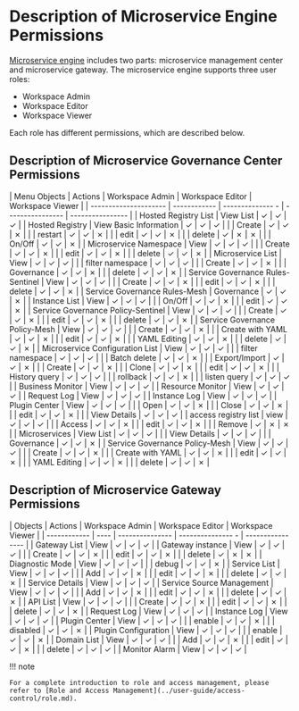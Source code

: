 # Description of Microservice Engine Permissions

[Microservice engine](../../skoala/intro/what.md) includes two parts: microservice management center and microservice gateway. The microservice engine supports three user roles:

- Workspace Admin
- Workspace Editor
- Workspace Viewer

Each role has different permissions, which are described below.

<!--
You have permission to use `&check;`, but you don't have permission to use `&cross;`
-->

## Description of Microservice Governance Center Permissions

| Menu Objects | Actions | Workspace Admin | Workspace Editor | Workspace Viewer |
| --------------------- | ------------ | -------------- - | ---------------- | ---------------- |
| Hosted Registry List | View List | &check; | &check; | &check; |
| Hosted Registry | View Basic Information | &check; | &check; | &check; |
| | Create | &check; | &check; | &cross; |
| | restart | &check; | &check; | &cross; |
| | edit | &check; | &check; | &cross; |
| | delete | &check; | &cross; | &cross; |
| | On/Off | &check; | &check; | &cross; |
| Microservice Namespace | View | &check; | &check; | &check; |
| | Create | &check; | &check; | &cross; |
| | edit | &check; | &check; | &cross; |
| | delete | &check; | &check; | &cross; |
| Microservice List | View | &check; | &check; | &check; |
| | filter namespace | &check; | &check; | &check; |
| | Create | &check; | &check; | &cross; |
| | Governance | &check; | &check; | &cross; |
| | delete | &check; | &check; | &cross; |
| Service Governance Rules-Sentinel | View | &check; | &check; | &check; |
| | Create | &check; | &check; | &cross; |
| | edit | &check; | &check; | &cross; |
| | delete | &check; | &check; | &cross; |
| Service Governance Rules-Mesh | Governance | &check; | &check; | &cross; |
| Instance List | View | &check; | &check; | &check; |
| | On/Off | &check; | &check; | &cross; |
| | edit | &check; | &check; | &cross; |
| Service Governance Policy-Sentinel | View | &check; | &check; | &check; |
| | Create | &check; | &check; | &cross; |
| | edit | &check; | &check; | &cross; |
| | delete | &check; | &check; | &cross; |
| Service Governance Policy-Mesh | View | &check; | &check; | &check; |
| | Create | &check; | &check; | &cross; |
| | Create with YAML | &check; | &check; | &cross; |
| | edit | &check; | &check; | &cross; |
| | YAML Editing | &check; | &check; | &cross; |
| | delete | &check; | &check; | &cross; |
| Microservice Configuration List | View | &check; | &check; | &check; |
| | filter namespace | &check; | &check; | &check; |
| | Batch delete | &check; | &check; | &cross; |
| | Export/Import | &check; | &check; | &cross; |
| | Create | &check; | &check; | &cross; |
| | Clone | &check; | &check; | &cross; |
| | edit | &check; | &check; | &cross; |
| | History query | &check; | &check; | &check; |
| | rollback | &check; | &check; | &cross; |
| | listen query | &check; | &check; | &check; |
| Business Monitor | View | &check; | &check; | &check; |
| Resource Monitor | View | &check; | &check; | &check; |
| Request Log | View | &check; | &check; | &check; |
| Instance Log | View | &check; | &check; | &check; |
| Plugin Center | View | &check; | &check; | &check; |
| | Open | &check; | &check; | &cross; |
| | Close | &check; | &check; | &cross; |
| | edit | &check; | &check; | &cross; |
| | View Details | &check; | &check; | &check; |
| access registry list | view | &check; | &check; | &check; |
| | Access | &check; | &check; | &cross; |
| | edit | &check; | &check; | &cross; |
| | Remove | &check; | &cross; | &cross; |
| Microservices | View List | &check; | &check; | &check; |
| | View Details | &check; | &check; | &check; |
| | Governance | &check; | &check; | &cross; |
| Service Governance Policy-Mesh | View | &check; | &check; | &check; |
| | Create | &check; | &check; | &cross; |
| | Create with YAML | &check; | &check; | &cross; |
| | edit | &check; | &check; | &cross; |
| | YAML Editing | &check; | &check; | &cross; |
| | delete | &check; | &check; | &cross; |

## Description of Microservice Gateway Permissions

| Objects | Actions | Workspace Admin | Workspace Editor | Workspace Viewer |
| ------------ | ---- | --------------- | --------------- - | ---------------- |
| Gateway List | View | &check; | &check; | &check; |
| Gateway instance | View | &check; | &check; | &check; |
| | Create | &check; | &check; | &cross; |
| | edit | &check; | &check; | &cross; |
| | delete | &check; | &cross; | &cross; |
| Diagnostic Mode | View | &check; | &check; | &check; |
| | debug | &check; | &check; | &cross; |
| Service List | View | &check; | &check; | &check; |
| | Add | &check; | &check; | &cross; |
| | edit | &check; | &check; | &cross; |
| | delete | &check; | &check; | &cross; |
| Service Details | View | &check; | &check; | &check; |
| Service Source Management | View | &check; | &check; | &check; |
| | Add | &check; | &check; | &cross; |
| | edit | &check; | &check; | &cross; |
| | delete | &check; | &check; | &cross; |
| API List | View | &check; | &check; | &check; |
| | Create | &check; | &check; | &cross; |
| | edit | &check; | &check; | &cross; |
| | delete | &check; | &check; | &cross; |
| Request Log | View | &check; | &check; | &check; |
| Instance Log | View | &check; | &check; | &check; |
| Plugin Center | View | &check; | &check; | &check; |
| | enable | &check; | &check; | &cross; |
| | disabled | &check; | &check; | &cross; |
| Plugin Configuration | View | &check; | &check; | &check; |
| | enable | &check; | &check; | &cross; |
| Domain List | View | &check; | &check; | &check; |
| | Add | &check; | &check; | &cross; |
| | edit | &check; | &check; | &cross; |
| | delete | &check; | &check; | &check; |
| Monitor Alarm | View | &check; | &check; | &check; |

!!! note

    For a complete introduction to role and access management, please refer to [Role and Access Management](../user-guide/access-control/role.md).
